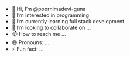 - 👋 Hi, I’m @poornimadevi-guna
- 👀 I’m interested in programming 
- 🌱 I’m currently learning full stack development 
- 💞️ I’m looking to collaborate on ...
- 📫 How to reach me ...
- 😄 Pronouns: ...
- ⚡ Fun fact: ...

<!---
poornimadevi-guna/poornimadevi-guna is a ✨ special ✨ repository because its `README.md` (this file) appears on your GitHub profile.
You can click the Preview link to take a look at your changes.
--->
